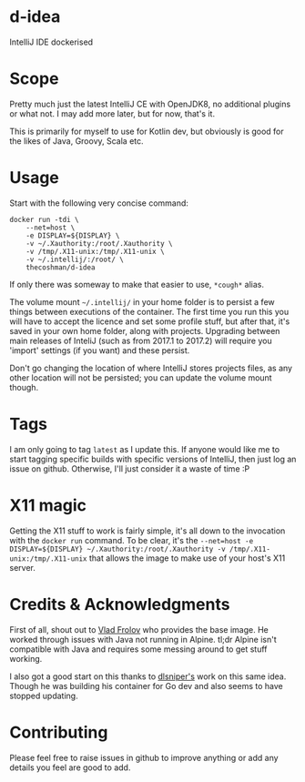 # d-idea
IntelliJ IDE dockerised 

# Scope

Pretty much just the latest IntelliJ CE with OpenJDK8, no additional plugins or what not. I may add more later, but for now, that's it. 

This is primarily for myself to use for Kotlin dev, but obviously is good for the likes of Java, Groovy, Scala etc.

# Usage

Start with the following very concise command:

```
docker run -tdi \
    --net=host \
    -e DISPLAY=${DISPLAY} \
    -v ~/.Xauthority:/root/.Xauthority \
    -v /tmp/.X11-unix:/tmp/.X11-unix \
    -v ~/.intellij/:/root/ \
    thecoshman/d-idea
```

If only there was someway to make that easier to use, `*cough*` alias.

The volume mount `~/.intellij/` in your home folder is to persist a few things between executions of the container. The first time you run this you will have to accept the licence and set some profile stuff, but after that, it's saved in your own home folder, along with projects. Upgrading between main releases of InteliJ (such as from 2017.1 to 2017.2) will require you 'import' settings (if you want) and these persist.

Don't go changing the location of where IntelliJ stores projects files, as any other location will not be persisted; you can update the volume mount though.

# Tags

I am only going to tag `latest` as I update this. If anyone would like me to start tagging specific builds with specific versions of IntelliJ, then just log an issue on github. Otherwise, I'll just consider it a waste of time :P

# X11 magic

Getting the X11 stuff to work is fairly simple, it's all down to the invocation with the `docker run` command. To be clear, it's the `--net=host -e DISPLAY=${DISPLAY} ~/.Xauthority:/root/.Xauthority -v /tmp/.X11-unix:/tmp/.X11-unix` that allows the image to make use of your host's X11 server.

# Credits & Acknowledgments 

First of all, shout out to [Vlad Frolov](https://github.com/frol) who provides the base image. He worked through issues with Java not running in Alpine. tl;dr Alpine isn't compatible with Java and requires some messing around to get stuff working.

I also got a good start on this thanks to [dlsniper's](https://hub.docker.com/r/dlsniper/docker-intellij/) work on this same idea. Though he was building his container for Go dev and also seems to have stopped updating.

# Contributing

Please feel free to raise issues in github to improve anything or add any details you feel are good to add. 
